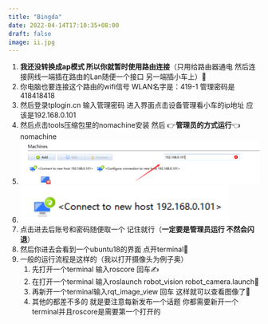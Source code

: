 ```yaml
---
title: "Bingda"
date: 2022-04-14T17:10:35+08:00
draft: false
image: ii.jpg
---
```


1. **我还没转换成ap模式 所以你就暂时使用路由连接**（只用给路由器通电 然后连接网线一端插在路由的Lan随便一个接口 另一端插小车上）🚚
2. 你电脑也要连接这个路由的wifi信号  WLAN名字是：419-1  管理密码是418418418
3. 然后登录tplogin.cn  输入管理密码 进入界面点击设备管理看小车的ip地址 应该是192.168.0.101
4. 然后点击tools压缩包里的nomachine安装  然后 👉**管理员的方式运行**👈nomachine
5. ![image-20220414171526481](1.png)
6.  ![image-20220414171739145](2.png)
7. 点击进去后账号和密码随便取一个 记住就行（**一定要是管理员运行  不然会闪退**）
8. 然后你进去会看到一个ubuntu18的界面 点开terminal📑
9. 一般的运行流程是这样的（我以打开摄像头为例子奥）
   1. 先打开一个terminal 输入roscore  回车✍
   2. 在打开一个terminal 输入roslaunch robot_vision robot_camera.launch🎃
   3. 再新开一个terminal输入rqt_image_view 回车 这样就可以查看图像了👀
   4. 其他的都差不多的 就是要注意每新发布一个话题 你都需要新开一个terminal并且roscore是需要第一个打开的
